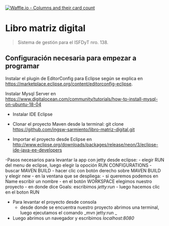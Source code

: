 [![Waffle.io - Columns and their card count](https://badge.waffle.io/ingsw-sarmiento/libro-matriz-digital.svg?columns=backlog)](https://waffle.io/ingsw-sarmiento/libro-matriz-digital)

# Libro matriz digital
> Sistema de gestión para el ISFDyT nro. 138.

## Configuración necesaria para empezar a programar

Instalar el plugin de EditorConfig para Eclipse según se explica en https://marketplace.eclipse.org/content/editorconfig-eclipse.
  
  Instalar Mysql Server en https://www.digitalocean.com/community/tutorials/how-to-install-mysql-on-ubuntu-18-04

  - Instalar IDE Eclipse

  - Clonar el proyecto Maven desde la terminal:
       git clone https://github.com/ingsw-sarmiento/libro-matriz-digital.git

  - Importar el proyecto desde Eclipse en http://www.eclipse.org/downloads/packages/release/neon/3/eclipse-ide-java-ee-developers
  
  -Pasos necesarios para levantar la app con jetty desde eclipse:
      - elegir RUN del menu de eclipse, luego  elegir la opoción RUN CONFIGURATIONS
      - buscar MAVEN BUILD
      - hacer clic con botón derecho sobre MAVEN BUILD y elegir new
      - en la ventana que se despliega:
              - si queremos podemos en Name escribir un nombre
              - en el botón WORKSPACE elegimos nuestro proyecto
              - en donde dice Goals: escribimos _jetty:run_
              - luego hacemos clic en el boton RUN
   - Para levantar el proyecto desde consola
      - desde donde se encuentra nuestro proyecto abrimos una terminal, luego ejecutamos el comando _mvn jetty:run _
   - Luego abrimos un navegador y escribimos _localhost:8080_
  

  
                                                                     
